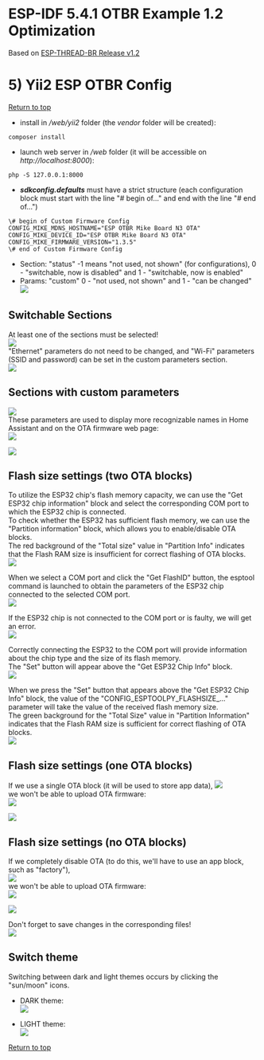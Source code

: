 
# ESP-IDF 5.4.1 OTBR Example 1.2 Optimization
Based on [ESP-THREAD-BR Release v1.2](https://github.com/espressif/esp-thread-br/releases/tag/v1.2)  
  
<a id="yii2-config"></a>
# 5) Yii2 ESP OTBR Config
[Return to top](README.md#otbr-top)  
- install in */web/yii2* folder (the *vendor* folder will be created):
~~~
composer install
~~~
- launch web server in */web* folder (it will be accessible on *http://localhost:8000*):
~~~
php -S 127.0.0.1:8000
~~~
- ***sdkconfig.defaults*** must have a strict structure (each configuration block must start with the line "# begin of..." and end with the line "# end of...")
~~~
\# begin of Custom Firmware Config
CONFIG_MIKE_MDNS_HOSTNAME="ESP OTBR Mike Board N3 OTA"
CONFIG_MIKE_DEVICE_ID="ESP OTBR Mike Board N3 OTA"
CONFIG_MIKE_FIRMWARE_VERSION="1.3.5"
\# end of Custom Firmware Config
~~~
  
- Section: "status" -1 means "not used, not shown" (for configurations), 0 - "switchable, now is disabled" and 1 - "switchable, now is enabled"
- Params: "custom" 0 - "not used, not shown" and 1 - "can be changed"
![](images/yii2_otbr/yii2_esp_otbr_code_01.png)  
  

<a id="yii2-config-switchable-sections"></a>
## Switchable Sections
At least one of the sections must be selected!  
![](images/yii2_otbr/yii2_switchable_01.png)  
"Ethernet" parameters do not need to be changed, and "Wi-Fi" parameters (SSID and password) can be set in the custom parameters section.  
![](images/yii2_otbr/yii2_custom_03_wifi.png)  


<a id="yii2-config-custom-parameters"></a>  
## Sections with custom parameters 
![](images/yii2_otbr/yii2_custom_02.png)  
These parameters are used to display more recognizable names in Home Assistant and on the OTA firmware web page:  
![](images/yii2_otbr/yii2_custom_01.png)  
  
![](images/yii2_otbr/yii2_custom_04.png)  


<a id="yii2-config-flash-size-2"></a>  
## Flash size settings (two OTA blocks)
To utilize the ESP32 chip's flash memory capacity, we can use the "Get ESP32 chip information" block and select the corresponding COM port to which the ESP32 chip is connected.  
To check whether the ESP32 has sufficient flash memory, we can use the "Partition information" block, which allows you to enable/disable OTA blocks.  
The red background of the "Total size" value in "Partition Info" indicates that the Flash RAM size is insufficient for correct flashing of OTA blocks.  
![](images/yii2_otbr/yii2_comport_01_4mb.png)  

When we select a COM port and click the "Get FlashID" button, the esptool command is launched to obtain the parameters of the ESP32 chip connected to the selected COM port.  
![](images/yii2_otbr/yii2_comport_02_get_flash_info.png)  

If the ESP32 chip is not connected to the COM port or is faulty, we will get an error.  
![](images/yii2_otbr/yii2_comport_03_invalid.png)  

Correctly connecting the ESP32 to the COM port will provide information about the chip type and the size of its flash memory.  
The "Set" button will appear above the "Get ESP32 Chip Info" block.  
![](images/yii2_otbr/yii2_comport_04_correct_16mb.png)  
  
When we press the "Set" button that appears above the "Get ESP32 Chip Info" block, the value of the "CONFIG_ESPTOOLPY_FLASHSIZE_..." parameter will take the value of the received flash memory size.  
The green background for the "Total Size" value in "Partition Information" indicates that the Flash RAM size is sufficient for correct flashing of OTA blocks.  
![](images/yii2_otbr/yii2_comport_05_enough_for_ota.png)  


<a id="yii2-config-flash-size-1"></a>  
## Flash size settings (one OTA blocks)
If we use a single OTA block (it will be used to store app data), 
![](images/yii2_otbr/yii2_comport_06_one_ota.png)  
we won't be able to upload OTA firmware:  
![](images/otbr/ota0_upload_failed_01.png)  
  
![](images/otbr/ota0_upload_failed_02.png)  


<a id="yii2-config-flash-size-0"></a>  
## Flash size settings (no OTA blocks)
If we completely disable OTA (to do this, we'll have to use an app block, such as "factory"),  
![](images/yii2_otbr/yii2_comport_07_no_ota.png)  
we won't be able to upload OTA firmware:  
![](images/otbr/otaX_upload_failed_01.png)  
  
![](images/otbr/otaX_upload_failed_02.png)  
  
Don't forget to save changes in the corresponding files!  
![](images/yii2_otbr/yii2_save_buttons.png)  


<a id="yii2-config-switch-theme"></a>  
## Switch theme
Switching between dark and light themes occurs by clicking the "sun/moon" icons.  
- DARK theme:  
![](images/yii2_otbr/yii2_dark_theme.png)  
  
- LIGHT theme:  
![](images/yii2_otbr/yii2_light_theme.png)  
  
[Return to top](README.md#otbr-top)  
